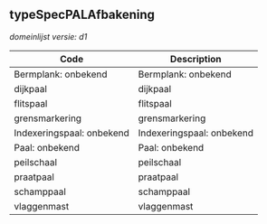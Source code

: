 ## typeSpecPALAfbakening

*domeinlijst versie: d1* 

 |Code |Description	|
|	---	|	---	|
| Bermplank: onbekend | Bermplank: onbekend |
| dijkpaal | dijkpaal |
| flitspaal | flitspaal |
| grensmarkering | grensmarkering |
| Indexeringspaal: onbekend | Indexeringspaal: onbekend |
| Paal: onbekend | Paal: onbekend |
| peilschaal | peilschaal |
| praatpaal | praatpaal |
| schamppaal | schamppaal |
| vlaggenmast | vlaggenmast |

